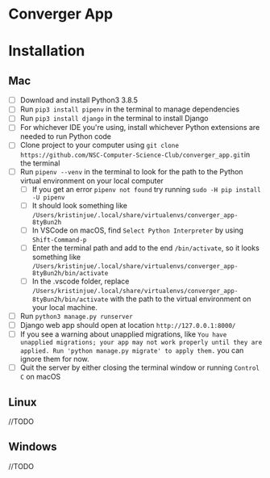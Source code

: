 # Converger App

# Installation
## Mac

- [ ] Download and install Python3 3.8.5
- [ ] Run `pip3 install pipenv` in the terminal to manage dependencies
- [ ] Run `pip3 install django` in the terminal to install Django
- [ ] For whichever IDE you're using, install whichever Python extensions are needed to run Python code
- [ ] Clone project to your computer using `git clone https://github.com/NSC-Computer-Science-Club/converger_app.git`in the terminal
- [ ] Run `pipenv --venv` in the terminal to look for the path to the Python virtual environment on your local computer
  - [ ] If you get an error `pipenv not found` try running `sudo -H pip install -U pipenv`
  - [ ] It should look something like `/Users/kristinjue/.local/share/virtualenvs/converger_app-8tyBun2h`
  - [ ] In VSCode on macOS, find `Select Python Interpreter` by using `Shift-Command-p`
  - [ ] Enter the terminal path and add to the end `/bin/activate`, so it looks something like `/Users/kristinjue/.local/share/virtualenvs/converger_app-8tyBun2h/bin/activate`
  - [ ] In the .vscode folder, replace `/Users/kristinjue/.local/share/virtualenvs/converger_app-8tyBun2h/bin/activate` with the path to the virtual environment on your local machine.
- [ ] Run `python3 manage.py runserver`
- [ ] Django web app should open at location `http://127.0.0.1:8000/`
- [ ] If you see a warning about unapplied migrations, like  `You have unapplied migrations; your app may not work properly until they are applied.
Run 'python manage.py migrate' to apply them.` you can ignore them for now.
- [ ] Quit the server by either closing the terminal window or running `Control C` on macOS

## Linux 
//TODO

## Windows
//TODO


